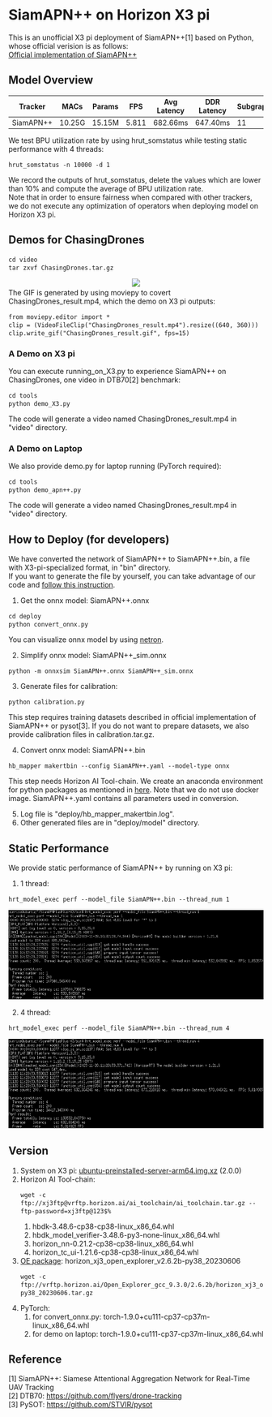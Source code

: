 # SiamAPN++ on Horizon X3 pi

This is an unofficial X3 pi deployment of SiamAPN++[1] based on Python, whose official verision is as follows:  
[Official implementation of SiamAPN++](https://github.com/vision4robotics/SiamAPN)

## Model Overview
Tracker | MACs | Params | FPS | Avg Latency | DDR Latency | Subgraph | BPU Util1 | BPU Util2 | DTB70 Success
--- | --- | --- | --- |--- |--- |--- |--- |--- |---
SiamAPN++ | 10.25G | 15.15M | 5.811 | 682.66ms | 647.40ms | 11 | 18.74% | 18.78% | 0.594

We test BPU utilization rate by using hrut_somstatus while testing static performance with 4 threads:
```
hrut_somstatus -n 10000 -d 1
```
We record the outputs of hrut_somstatus, delete the values which are lower than 10% 
and compute the average of BPU utilization rate.  
Note that in order to ensure fairness when compared with other trackers, 
we do not execute any optimization of operators when deploying model on Horizon X3 pi.

## Demos for ChasingDrones
```
cd video
tar zxvf ChasingDrones.tar.gz
```
<div align="center">
  <img src="https://github.com/STQ-AmadeusUser/SiamAPNPlusPlus-X3/blob/main/images/ChasingDrones_result.gif">
</div>
The GIF is generated by using moviepy to covert ChasingDrones_result.mp4, which the demo on X3 pi outputs:

```
from moviepy.editor import *
clip = (VideoFileClip("ChasingDrones_result.mp4").resize((640, 360)))
clip.write_gif("ChasingDrones_result.gif", fps=15)
```

### A Demo on X3 pi
You can execute running_on_X3.py to experience SiamAPN++ on ChasingDrones, one video in DTB70[2] benchmark:
```
cd tools
python demo_X3.py
```
The code will generate a video named ChasingDrones_result.mp4 in "video" directory.

### A Demo on Laptop
We also provide demo.py for laptop running (PyTorch required):
```
cd tools
python demo_apn++.py
```
The code will generate a video named ChasingDrones_result.mp4 in "video" directory.

## How to Deploy (for developers)
We have converted the network of SiamAPN++ to SiamAPN++.bin, a file with X3-pi-specialized format, in "bin" directory.  
If you want to generate the file by yourself, you can take advantage of our code and [follow this instruction](https://developer.horizon.cc/documents_rdk/category/toolchain_development).
1. Get the onnx model: SiamAPN++.onnx
```
cd deploy
python convert_onnx.py
```
You can visualize onnx model by using [netron](https://netron.app/).

2. Simplify onnx model: SiamAPN++_sim.onnx
```
python -m onnxsim SiamAPN++.onnx SiamAPN++_sim.onnx
```
3. Generate files for calibration:
```
python calibration.py
```
This step requires training datasets described in official implementation of SiamAPN++ or pysot[3].
If you do not want to prepare datasets, we also provide calibration files in calibration.tar.gz.

4. Convert onnx model: SiamAPN++.bin
```
hb_mapper makertbin --config SiamAPN++.yaml --model-type onnx
```
This step needs Horizon AI Tool-chain. We create an anaconda environment for python packages 
as mentioned in [here](https://developer.horizon.cc/documents_rdk/toolchain_development/beginner).
Note that we do not use docker image. SiamAPN++.yaml contains all parameters used in conversion.

5. Log file is "deploy/hb_mapper_makertbin.log".
6. Other generated files are in "deploy/model" directory.

## Static Performance
We provide static performance of SiamAPN++ by running on X3 pi:
1. 1 thread:
```
hrt_model_exec perf --model_file SiamAPN++.bin --thread_num 1
```
<div align="center">
  <img src="https://github.com/STQ-AmadeusUser/SiamAPNPlusPlus-X3/blob/main/images/1_thread.png">
</div>

2. 4 thread:
```
hrt_model_exec perf --model_file SiamAPN++.bin --thread_num 4
```
<div align="center">
  <img src="https://github.com/STQ-AmadeusUser/SiamAPNPlusPlus-X3/blob/main/images/4_thread.png">
</div>

## Version
1. System on X3 pi: [ubuntu-preinstalled-server-arm64.img.xz](http://sunrise.horizon.cc/downloads/os_images/2.0.0/release/) 
   (2.0.0)
2. Horizon AI Tool-chain:
    ```
    wget -c ftp://xj3ftp@vrftp.horizon.ai/ai_toolchain/ai_toolchain.tar.gz --ftp-password=xj3ftp@123$%
    ```
    1. hbdk-3.48.6-cp38-cp38-linux_x86_64.whl
    2. hbdk_model_verifier-3.48.6-py3-none-linux_x86_64.whl
    3. horizon_nn-0.21.2-cp38-cp38-linux_x86_64.whl
    4. horizon_tc_ui-1.21.6-cp38-cp38-linux_x86_64.whl
3. [OE package](https://developer.horizon.ai/forumDetail/136488103547258769): horizon_xj3_open_explorer_v2.6.2b-py38_20230606
    ```
    wget -c ftp://vrftp.horizon.ai/Open_Explorer_gcc_9.3.0/2.6.2b/horizon_xj3_open_explorer_v2.6.2b-py38_20230606.tar.gz
    ```
4. PyTorch:
    1. for convert_onnx.py: torch-1.9.0+cu111-cp37-cp37m-linux_x86_64.whl
    2. for demo on laptop: torch-1.9.0+cu111-cp37-cp37m-linux_x86_64.whl

## Reference
[1] SiamAPN++: Siamese Attentional Aggregation Network for Real-Time UAV Tracking  
[2] DTB70: https://github.com/flyers/drone-tracking  
[3] PySOT: https://github.com/STVIR/pysot
